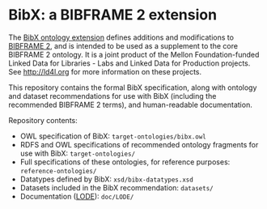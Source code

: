# BibX: a BIBFRAME 2 extension

The [BibX ontology extension](http://bibx.org/ontology/) defines additions and modifications to [BIBFRAME 2](http://id.loc.gov/ontologies/bibframe), and is intended to be used as a supplement to the core BIBFRAME 2 ontology. It is a joint product of the Mellon Foundation-funded Linked Data for Libraries - Labs and Linked Data for Production projects. See <http://ld4l.org> for more information on these projects.

This repository contains the formal BibX specification, along with ontology and dataset recommendations for use with BibX (including the recommended BIBFRAME 2 terms), and human-readable documentation. 

Repository contents:

  * OWL specification of BibX: `target-ontologies/bibx.owl`
  * RDFS and OWL specifications of recommended ontology fragments for use with BibX: `target-ontologies/`
  * Full specifications of these ontologies, for reference purposes: `reference-ontologies/`
  * Datatypes defined by BibX: `xsd/bibx-datatypes.xsd`
  * Datasets included in the BibX recommendation: `datasets/`
  * Documentation ([LODE](http://www.essepuntato.it/lode)): `doc/LODE/`
  
 